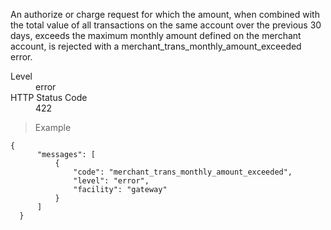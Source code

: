 <div class="method-area">
  <div class="method-copy">
    <div class="method-copy-padding">
      <p>An authorize or charge request for which the amount, when combined with the total value of all transactions on the same
      account over the previous 30 days, exceeds the maximum monthly amount defined on the merchant account, is rejected with
      a <span class="code-green">merchant_trans_monthly_amount_exceeded</span> error.</p>
      <dl class="dl-horizontal">
        <dt>Level</dt>
        <dd>error</dd>
        <dt>HTTP Status Code</dt>
        <dd>422</dd>
      </dl>
    </div>
  </div>
  <blockquote><p>Example</p></blockquote>

  <pre><code class="json">{
      "messages": [
          {
              "code": "merchant_trans_monthly_amount_exceeded",
              "level": "error",
              "facility": "gateway"
          }
      ]
  }</code>
  </pre>
</div>
